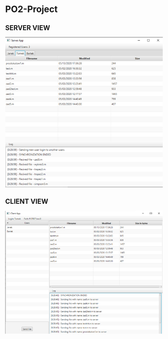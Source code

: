 # PO2-Project

##                                                           SERVER VIEW
![Alt text](Server_view.png "Server view")


##                                                           CLIENT VIEW
![Alt text](Client_view.png "Client View")
